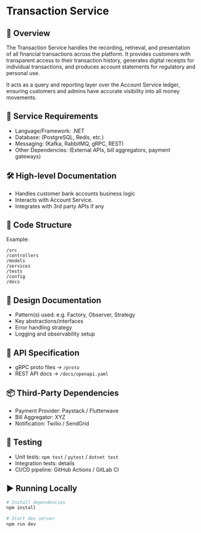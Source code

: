 # Transaction Service

## 📌 Overview

The Transaction Service handles the recording, retrieval, and presentation of all financial transactions across the platform. It provides customers with transparent access to their transaction history, generates digital receipts for individual transactions, and produces account statements for regulatory and personal use.

It acts as a query and reporting layer over the Account Service ledger, ensuring customers and admins have accurate visibility into all money movements.


## 🚀 Service Requirements
- Language/Framework: .NET
- Database: (PostgreSQL, Redis, etc.)
- Messaging: (Kafka, RabbitMQ, gRPC, REST)
- Other Dependencies: (External APIs, bill aggregators, payment gateways)

## 🛠️ High-level Documentation
- Handles customer bank accounts business logic
- Interacts with Account Service.
- Integrates with 3rd party APIs if any

## 📂 Code Structure

Example:

```
/src
/controllers
/models
/services
/tests
/config
/docs
```

## 🧩 Design Documentation
- Pattern(s) used: e.g. Factory, Observer, Strategy
- Key abstractions/interfaces
- Error handling strategy
- Logging and observability setup

## 🔌 API Specification
- gRPC proto files → `/proto`
- REST API docs → `/docs/openapi.yaml`

## 📦 Third-Party Dependencies
- Payment Provider: Paystack / Flutterwave
- Bill Aggregator: XYZ
- Notification: Twilio / SendGrid

## 🧪 Testing
- Unit tests: `npm test` / `pytest` / `dotnet test`
- Integration tests: details
- CI/CD pipeline: GitHub Actions / GitLab CI

## ▶️ Running Locally
```bash
# Install dependencies
npm install

# Start dev server
npm run dev
```